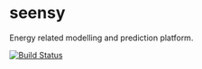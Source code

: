 # seensy
Energy related modelling and prediction platform.

[![Build Status](https://travis-ci.org/klemenkenda/seensy.svg)](https://travis-ci.org/klemenkenda/seensy)